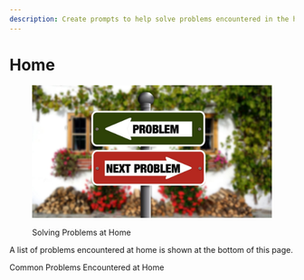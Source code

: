 ```yaml
---
description: Create prompts to help solve problems encountered in the home.
---
```


# Home

<figure><img src="../.gitbook/assets/problem-5464444_1280.jpg" alt=""><figcaption><p>Solving Problems at Home</p></figcaption></figure>

A list of problems encountered at home is shown at the bottom of this page.



Common Problems Encountered at Home

